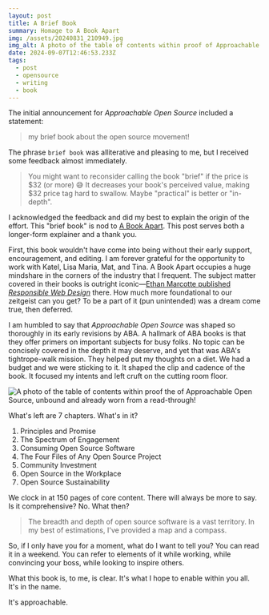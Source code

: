 ```yaml
---
layout: post
title: A Brief Book
summary: Homage to A Book Apart
img: /assets/20240831_210949.jpg
img_alt: A photo of the table of contents within proof of Approachable Open Source, unbound and already worn from a read-through!
date: 2024-09-07T12:46:53.233Z
tags:
  - post
  - opensource
  - writing
  - book
---
```


The initial announcement for <em>Approachable Open Source</em> included a statement:

> my brief book about the open source movement!

The phrase `brief book` was alliterative and pleasing to me, but I received some feedback almost immediately.

> You might want to reconsider calling the book "brief" if the price is $32 (or more) 😅 It decreases your book's perceived value, making $32 price tag hard to swallow. Maybe "practical" is better or "in-depth".

I acknowledged the feedback and did my best to explain the origin of the effort. This "brief book" is nod to [A Book Apart](https://abookapart.com/). This post serves both a longer-form explainer and a thank you.

First, this book wouldn't have come into being without their early support, encouragement, and editing. I am forever grateful for the opportunity to work with Katel, Lisa Maria, Mat, and Tina. A Book Apart occupies a huge mindshare in the corners of the industry that I frequent. The subject matter covered in their books is outright iconic—[Ethan Marcotte published <em>Responsible Web Design</em>](https://ethanmarcotte.com/books/responsive-web-design/) there. How much more foundational to our zeitgeist can you get? To be a part of it (pun unintended) was a dream come true, then deferred.

I am humbled to say that <em>Approachable Open Source</em> was shaped so thoroughly in its early revisions by ABA. A hallmark of ABA books is that they offer primers on important subjects for busy folks. No topic can be concisely covered in the depth it may deserve, and yet that was ABA's tightrope-walk mission. They helped put my thoughts on a diet. We had a budget and we were sticking to it. It shaped the clip and cadence of the book. It focused my intents and left cruft on the cutting room floor.

![ A photo of the table of contents within proof the of Approachable Open Source, unbound and already worn from a read-through!](https://approachableopensource.com/assets/20240831_210949.jpg)

What's left are 7 chapters. What's in it?

1. Principles and Promise
2. The Spectrum of Engagement
3. Consuming Open Source Software
4. The Four Files of Any Open Source Project
5. Community Investment
6. Open Source in the Workplace
7. Open Source Sustainability

We clock in at 150 pages of core content. There will always be more to say. Is it comprehensive? No. What then?

> The breadth and depth of open source software is a vast territory. In my best of estimations, I've provided a map and a compass.

So, if I only have you for a moment, what do I want to tell you? You can read it in a weekend. You can refer to elements of it while working, while convincing your boss, while looking to inspire others.

What this book is, to me, is clear. It's what I hope to enable within you all. It's in the name.

It's approachable.
